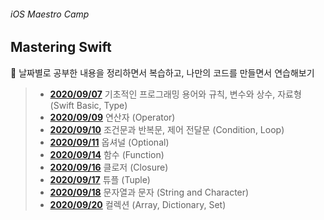 ###### iOS Maestro Camp

## Mastering Swift

📖 날짜별로 공부한 내용을 정리하면서 복습하고, 나만의 코드를 만들면서 연습해보기



> - **[2020/09/07](https://github.com/LoganiOS/MasteringSwift/blob/main/200907.md)**     기초적인 프로그래밍 용어와 규칙, 변수와 상수, 자료형 (Swift Basic, Type)
> - **[2020/09/09](https://github.com/LoganiOS/MasteringSwift/blob/main/200909.md)**     연산자 (Operator)
> - **[2020/09/10](https://github.com/LoganiOS/MasteringSwift/blob/main/200910.md)**     조건문과 반복문, 제어 전달문 (Condition, Loop)
> - **[2020/09/11](https://github.com/LoganiOS/MasteringSwift/blob/main/200911.md)**     옵셔널 (Optional)
> - **[2020/09/14](https://github.com/LoganiOS/MasteringSwift/blob/main/200914.md)**     함수 (Function)
> - **[2020/09/16](https://github.com/LoganiOS/MasteringSwift/blob/main/200916.md)**     클로저 (Closure)
> - **[2020/09/17](https://github.com/LoganiOS/MasteringSwift/blob/main/200917.md)**     튜플 (Tuple)
> - **[2020/09/18](https://github.com/LoganiOS/MasteringSwift/blob/main/200918.md)**     문자열과 문자 (String and Character)
> - **[2020/09/20](https://github.com/LoganiOS/MasteringSwift/blob/main/200920.md)**     컬렉션 (Array, Dictionary, Set)

